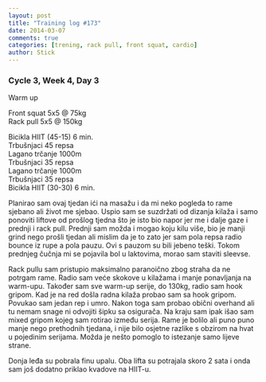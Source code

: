 ```yaml
---
layout: post
title: "Training log #173"
date: 2014-03-07
comments: true
categories: [trening, rack pull, front squat, cardio]
author: Stick
---
```


### Cycle 3, Week 4, Day 3  

Warm up

Front squat 5x5 @ 75kg   
Rack pull 5x5 @ 150kg   

Bicikla HIIT (45-15) 6 min.    
Trbušnjaci 45 repsa    
Lagano trčanje 1000m   
Trbušnjaci 35 repsa  
Lagano trčanje 1000m  
Trbušnjaci 35 repsa  
Bicikla HIIT (30-30) 6 min.  

Planirao sam ovaj tjedan ići na masažu i da mi neko pogleda to rame sjebano ali život me sjebao. Uspio sam se suzdržati od dizanja kilaža i samo ponoviti liftove od prošlog tjedna što je isto bio napor jer me i dalje gaze i prednji i rack pull. Prednji sam možda i mogao koju kilu više, bio je manji grind nego prošli tjedan ali mislim da je to zato jer sam pola repsa radio bounce iz rupe a pola pauzu. Ovi s pauzom su bili jebeno teški. Tokom prednjeg čučnja mi se pojavila bol u laktovima, morao sam staviti sleevse.

Rack pullu sam pristupio maksimalno paranoično zbog straha da ne potrgam rame. Radio sam veće skokove u kilažama i manje ponavljanja na warm-upu. Također sam sve warm-up serije, do 130kg, radio sam hook gripom. Kad je na red došla radna kilaža probao sam sa hook gripom. Povukao sam jedan rep i umro. Nakon toga sam probao obični overhand ali tu nemam snage ni odvojiti šipku sa osigurača. Na kraju sam ipak išao sam mixed gripom kojeg sam rotirao između serija. Rame je bolilo ali puno puno manje nego prethodnih tjedana, i nije bilo osjetne razlike s obzirom na hvat u pojedinim serijama. Možda je nešto pomoglo to istezanje samo lijeve strane. 

Donja leđa su pobrala finu upalu. Oba lifta su potrajala skoro 2 sata i onda sam još dodatno priklao kvadove na HIIT-u.
